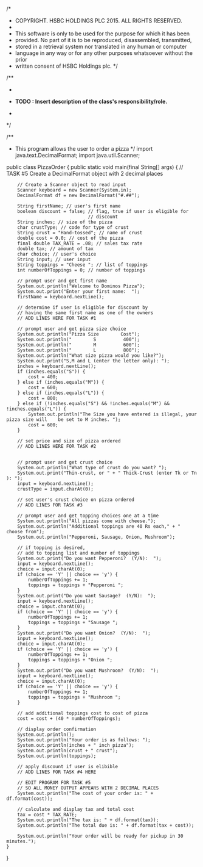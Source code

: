 /*
 * COPYRIGHT. HSBC HOLDINGS PLC 2015. ALL RIGHTS RESERVED.
 * 
 * This software is only to be used for the purpose for which it has been
 * provided. No part of it is to be reproduced, disassembled, transmitted,
 * stored in a retrieval system nor translated in any human or computer
 * language in any way or for any other purposes whatsoever without the prior
 * written consent of HSBC Holdings plc.
 */

/**
 * <p>
 * <b> TODO : Insert description of the class's responsibility/role. </b>
 * </p>
 */

/**
 * This program allows the user to order a pizza
 */
import java.text.DecimalFormat;
import java.util.Scanner;

public class PizzaOrder {
    public static void main(final String[] args) {
        // TASK #5 Create a DecimalFormat object with 2 decimal places

        // Create a Scanner object to read input
        Scanner keyboard = new Scanner(System.in);
        DecimalFormat df = new DecimalFormat("#.##");

        String firstName; // user's first name
        boolean discount = false; // flag, true if user is eligible for
                                  // discount
        String inches; // size of the pizza
        char crustType; // code for type of crust
        String crust = "Hand-tossed"; // name of crust
        double cost = 0.0; // cost of the pizza
        final double TAX_RATE = .08; // sales tax rate
        double tax; // amount of tax
        char choice; // user's choice
        String input; // user input
        String toppings = "Cheese "; // list of toppings
        int numberOfToppings = 0; // number of toppings

        // prompt user and get first name
        System.out.println("Welcome to Dominos Pizza");
        System.out.print("Enter your first name:  ");
        firstName = keyboard.nextLine();

        // determine if user is eligible for discount by
        // having the same first name as one of the owners
        // ADD LINES HERE FOR TASK #1

        // prompt user and get pizza size choice
        System.out.println("Pizza Size        Cost");
        System.out.println("        S          400");
        System.out.println("        M          600");
        System.out.println("        L          800");
        System.out.println("What size pizza would you like?");
        System.out.print("S,M and L (enter the letter only): ");
        inches = keyboard.nextLine();
        if (inches.equals("S")) {
            cost = 400;
        } else if (inches.equals("M")) {
            cost = 600;
        } else if (inches.equals("L")) {
            cost = 800;
        } else if (!inches.equals("S") && !inches.equals("M") && !inches.equals("L")) {
            System.out.println("The Size you have entered is illegal, your pizza size will    be set to M inches. ");
            cost = 600;
        }

        // set price and size of pizza ordered
        // ADD LINES HERE FOR TASK #2


        // prompt user and get crust choice
        System.out.println("What type of crust do you want? ");
        System.out.print("Thin-crust, or " + " Thick-Crust (enter Tk or Tn ): ");
        input = keyboard.nextLine();
        crustType = input.charAt(0);

        // set user's crust choice on pizza ordered
        // ADD LINES FOR TASK #3

        // prompt user and get topping choices one at a time
        System.out.println("All pizzas come with cheese.");
        System.out.println("Additional toppings are 40 Rs each," + " choose from");
        System.out.println("Pepperoni, Sausage, Onion, Mushroom");

        // if topping is desired,
        // add to topping list and number of toppings
        System.out.print("Do you want Pepperoni?  (Y/N):  ");
        input = keyboard.nextLine();
        choice = input.charAt(0);
        if (choice == 'Y' || choice == 'y') {
            numberOfToppings += 1;
            toppings = toppings + "Pepperoni ";
        }
        System.out.print("Do you want Sausage?  (Y/N):  ");
        input = keyboard.nextLine();
        choice = input.charAt(0);
        if (choice == 'Y' || choice == 'y') {
            numberOfToppings += 1;
            toppings = toppings + "Sausage ";
        }
        System.out.print("Do you want Onion?  (Y/N):  ");
        input = keyboard.nextLine();
        choice = input.charAt(0);
        if (choice == 'Y' || choice == 'y') {
            numberOfToppings += 1;
            toppings = toppings + "Onion ";
        }
        System.out.print("Do you want Mushroom?  (Y/N):  ");
        input = keyboard.nextLine();
        choice = input.charAt(0);
        if (choice == 'Y' || choice == 'y') {
            numberOfToppings += 1;
            toppings = toppings + "Mushroom ";
        }

        // add additional toppings cost to cost of pizza
        cost = cost + (40 * numberOfToppings);

        // display order confirmation
        System.out.println();
        System.out.println("Your order is as follows: ");
        System.out.println(inches + " inch pizza");
        System.out.println(crust + " crust");
        System.out.println(toppings);

        // apply discount if user is elibible
        // ADD LINES FOR TASK #4 HERE

        // EDIT PROGRAM FOR TASK #5
        // SO ALL MONEY OUTPUT APPEARS WITH 2 DECIMAL PLACES
        System.out.println("The cost of your order is: " + df.format(cost));

        // calculate and display tax and total cost
        tax = cost * TAX_RATE;
        System.out.println("The tax is: " + df.format(tax));
        System.out.println("The total due is: " + df.format(tax + cost));

        System.out.println("Your order will be ready for pickup in 30 minutes.");
    }
}
